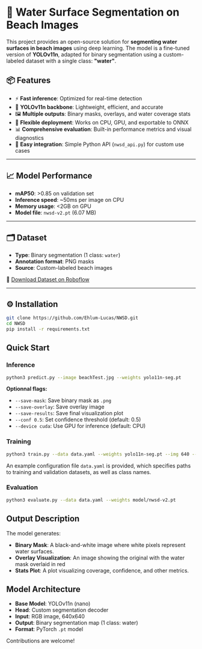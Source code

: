# 🌊 Water Surface Segmentation on Beach Images

This project provides an open-source solution for **segmenting water surfaces in beach images** using deep learning. The model is a fine-tuned version of **YOLOv11n**, adapted for binary segmentation using a custom-labeled dataset with a single class: **"water"**.

## 📦 Features

- ⚡ **Fast inference**: Optimized for real-time detection
- 🧠 **YOLOv11n backbone**: Lightweight, efficient, and accurate
- 🖼 **Multiple outputs**: Binary masks, overlays, and water coverage stats
- 🔧 **Flexible deployment**: Works on CPU, GPU, and exportable to ONNX
- 📊 **Comprehensive evaluation**: Built-in performance metrics and visual diagnostics
- 🐍 **Easy integration**: Simple Python API (`nwsd_api.py`) for custom use cases

---

## 📈 Model Performance

- **mAP50**: >0.85 on validation set
- **Inference speed**: ~50ms per image on CPU
- **Memory usage**: <2GB on GPU
- **Model file**: `nwsd-v2.pt` (6.07 MB)

---

## 🗂 Dataset

- **Type**: Binary segmentation (1 class: `water`)
- **Annotation format**: PNG masks
- **Source**: Custom-labeled beach images

🔗 [Download Dataset on Roboflow](https://universe.roboflow.com/neptune-uxxqf/neptune-water-surface-detection)

---

## ⚙️ Installation

```bash
git clone https://github.com/Ehlum-Lucas/NWSD.git
cd NWSD
pip install -r requirements.txt
```

## Quick Start

### Inference

```bash
python3 predict.py --image beachTest.jpg --weights yolo11n-seg.pt
```

**Optionnal flags:**
- `--save-mask`: Save binary mask as `.png`
- `--save-overlay`: Save overlay image
- `--save-results`: Save final visualization plot
- `--conf 0.5`: Set confidence threshold (default: 0.5)
- `--device cuda`: Use GPU for inference (default: CPU)

### Training

```bash
python3 train.py --data data.yaml --weights yolo11n-seg.pt --img 640 --batch 16 --epochs 50
```

An example configuration file `data.yaml` is provided, which specifies paths to training and validation datasets, as well as class names.

### Evaluation

```bash
python3 evaluate.py --data data.yaml --weights model/nwsd-v2.pt
```

## Output Description
The model generates:
- **Binary Mask**: A black-and-white image where white pixels represent water surfaces.
- **Overlay Visualization**: An image showing the original with the water mask overlaid in red
- **Stats Plot**: A plot visualizing coverage, confidence, and other metrics.

## Model Architecture

- **Base Model**: YOLOv11n (nano)
- **Head**: Custom segmentation decoder
- **Input**: RGB image, 640x640
- **Output**: Binary segmentation map (1 class: water)
- **Format**: PyTorch `.pt` model

Contributions are welcome!